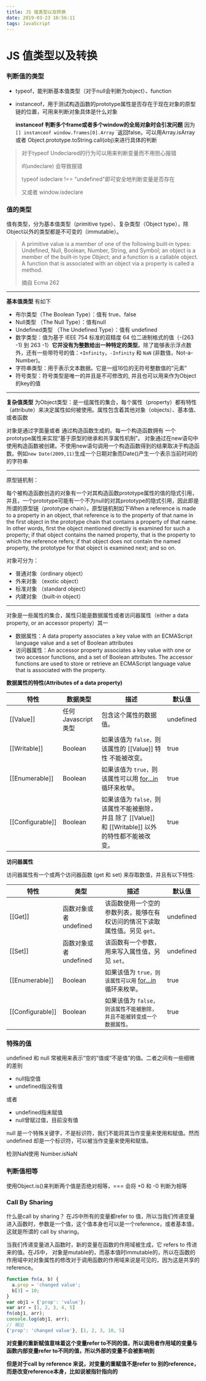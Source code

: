 ```yaml
---
title: JS 值类型以及转换
date: 2019-03-23 16:56:11
tags: JavaScript
---
```


# JS 值类型以及转换

### 判断值的类型

- typeof，能判断基本值类型（对于null会判断为object）、function

- instanceof，用于测试构造函数的prototype属性是否存在于现在对象的原型链的位置，可用来判断对象具体是什么对象

  **instanceof 判断多个frame或者多个window的全局对象时会引发问题** 因为 `[] instanceof window.frames[0].Array` `返回false。可以用Array.isArray 或者 Object.prototype.toString.call(obj)来进行具体的判断

> 对于typeof Undeclared的行为可以用来判断变量而不用担心报错
>
> if(undeclare) 会导致报错
>
> typeof isdeclare !== "undefined"即可安全地判断变量是否存在
>
> 又或者 window.isdeclare

### 值的类型

值有类型，分为基本值类型（primitive type）、复杂类型（Object type），除Object以外的类型都是不可变的（immutable）。

> A primitive value is a member of one of the following built‑in types: Undefined, Null, Boolean, Number, String, and Symbol; an object is a member of the built‑in type Object; and a function is a callable object. A function that is associated with an object via a property is called a method.
>
> 摘自 Ecma 262

---

**基本值类型** 有如下

- 布尔类型（The Boolean Type）：值有 true、false
- Null类型 （The Null Type）：值有null
- Undefined类型 （The Undefined Type）：值有 undefined
- 数字类型：值为基于 IEEE 754 标准的双精度 64 位二进制格式的值（-(263 -1) 到 263 -1）**它并没有为整数给出一种特定的类型**。除了能够表示浮点数外，还有一些带符号的值：`+Infinity`，`-Infinity` 和 `NaN` (非数值，Not-a-Number)。
- 字符串类型：用于表示文本数据。它是一组16位的无符号整数值的“元素”
- 符号类型：符号类型是唯一的并且是不可修改的, 并且也可以用来作为Object的key的值



---

**复杂值类型** 为Object类型：是一组属性的集合，每个属性（property）都有特性（attribute）来决定属性如何被使用。属性包含着其他对象（objects）、基本值、或者函数

对象是通过字面量或者 通过构造函数生成的。每一个构造函数拥有 一个prototype属性来实现“基于原型的继承和共享属性机制”。 对象通过在new语句中使用构造函数被创建。不使用new语句调用一个构造函数得到的结果取决于构造函数。例如`new Date(2009,11)`生成一个日期对象而Date()产生一个表示当前时间的的字符串



---

原型链机制：

每个被构造函数创造的对象有一个对其构造函数prototype属性的值的隐式引用，并且，一个prototype可能有一个不为null的对其prototype的隐式引用，因此即是所谓的原型链（prototype chain）。原型链机制如下When a reference is made to a property in an object, that reference is to the property of that name in the first object in the prototype chain that contains a property of that name. In other words, first the object mentioned directly is examined for such a property; if that object contains the named property, that is the property to which the reference refers; if that object does not contain the named property, the prototype for that object is examined next; and so on.

对象可分为：

- 普通对象（ordinary object）
- 外来对象 （exotic object）
- 标准对象 （standard object）
- 内建对象 （built‑in object）



---

对象是一些属性的集合，属性只能是数据属性或者访问器属性（either a data property, or an accessor property）其一

- 数据属性：A data property associates a key value with an ECMAScript language value and a set of Boolean attributes
- 访问器属性：An accessor property associates a key value with one or two accessor functions, and a set of Boolean attributes. The
  accessor functions are used to store or retrieve an ECMAScript language value that is associated with the property.



**数据属性的特性(Attributes of a data property)**

| 特性             | 数据类型           | 描述                                                         | 默认值    |
| ---------------- | ------------------ | ------------------------------------------------------------ | --------- |
| [[Value]]        | 任何Javascript类型 | 包含这个属性的数据值。                                       | undefined |
| [[Writable]]     | Boolean            | 如果该值为 `false，`则该属性的 [[Value]] 特性 不能被改变。   | true      |
| [[Enumerable]]   | Boolean            | 如果该值为 `true，`则该属性可以用 [for...in](https://developer.mozilla.org/en-US/docs/Web/JavaScript/Reference/Statements/for...in) 循环来枚举。 | true      |
| [[Configurable]] | Boolean            | 如果该值为 `false，`则该属性不能被删除，并且 除了 [[Value]] 和 [[Writable]] 以外的特性都不能被改变。 | true      |



**访问器属性**

访问器属性有一个或两个访问器函数 (get 和 set) 来存取数值，并且有以下特性:

| 特性             | 类型                   | 描述                                                         | 默认值    |
| ---------------- | ---------------------- | ------------------------------------------------------------ | --------- |
| [[Get]]          | 函数对象或者 undefined | 该函数使用一个空的参数列表，能够在有权访问的情况下读取属性值。另见 `get。` | undefined |
| [[Set]]          | 函数对象或者 undefined | 该函数有一个参数，用来写入属性值，另见 `set。`               | undefined |
| [[Enumerable]]   | Boolean                | 如果该值为 `true，则该属性可以用` [for...in](https://developer.mozilla.org/en-US/docs/Web/JavaScript/Reference/Statements/for...in) 循环来枚举。 | true      |
| [[Configurable]] | Boolean                | 如果该值为 `false，则该属性不能被删除，并且不能被转变成一个数据属性。` | true      |



### 特殊的值

undefined 和 null 常被用来表示“空的”值或“不是值”的值。二者之间有一些细微的差别

- null指空值
- undefined指没有值

或者

- undefined指未赋值
- null曾赋过值，目前没有值

null 是一个特殊关键字，不是标识符，我们不能将其当作变量来使用和赋值。然而 undefined 却是一个标识符，可以被当作变量来使用和赋值。

检测NaN使用 Number.isNaN



### 判断值相等

使用Object.is()来判断两个值是否绝对相等，=== 会将 +0 和 -0 判断为相等

### Call By Sharing

什么是call by sharing？ 在JS中所有的变量都refer to 值，所以当我们传递变量进入函数时，参数是一个值，这个值本身也可以是一个reference，或者基本值，这就是所谓的 call by sharing。

当我们传递变量进入函数时，新的变量在函数的作用域被生成，它 refers to 传进来的值。在JS中， 对象是mutable的，而基本值时immutable的，所以在函数的作用域中对对象属性的修改对于调用函数的作用域来说是可见的，因为这是共享的reference。

```js
function fn(a, b) {
  a.prop = 'changed value';
  b[3] = 10;
}
var obj1 = {'prop': 'value'};
var arr = [1, 2, 3, 4, 5]
fn(obj1, arr);
console.log(obj1, arr);
// 输出
{'prop': 'changed value'}, [1, 2, 3, 10, 5]
```

**对变量的重新赋值意味着这个变量refer to不同的值，所以调用者作用域的变量与函数内部变量refer to不同的值，所以外部的变量不会被影响到**

**但是对于call by reference 来说，对变量的重赋值不是refer to 别的reference，而是改变reference本身，比如说被指针指向的**



